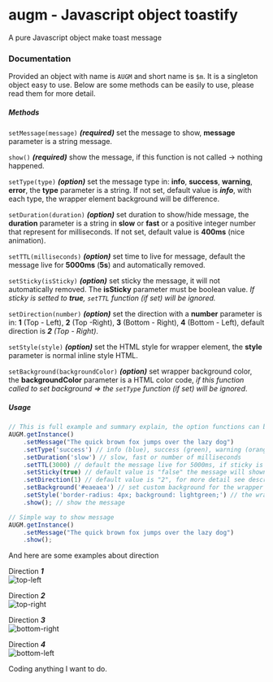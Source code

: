 # augm - Javascript object toastify
A pure Javascript object make toast message

### Documentation
Provided an object with name is `AUGM` and short name is `$m`. It is a singleton object easy to use.
Below are some methods can be easily to use, please read them for more detail.

##### Methods
`setMessage(message)` ***(required)*** set the message to show, **message** parameter is a string message.

`show()` ***(required)*** show the message, if this function is not called -> nothing happened.

`setType(type)` ***(option)*** set the message type in: **info**, **success**, **warning**, **error**, the **type** parameter is a string. If not set, default value is ***info***, with each type, the wrapper element background will be difference.

`setDuration(duration)` ***(option)*** set duration to show/hide message, the **duration** parameter is a string in **slow** or **fast** or a positive integer number that represent for milliseconds. If not set, default value is **400ms** (nice animation).

`setTTL(milliseconds)` ***(option)*** set time to live for message, default the message live for **5000ms** (**5s**) and automatically removed.

`setSticky(isSticky)` ***(option)*** set sticky the message, it will not automatically removed. The **isSticky** parameter must be boolean value. *If sticky is setted to **true**, `setTTL` function (if set) will be ignored.*

`setDirection(number)` ***(option)*** set the direction with a **number** parameter is in: **1** (Top - Left), **2** (Top -Right), **3** (Bottom - Right), **4** (Bottom - Left), default direction is ***2** (Top - Right)*.

`setStyle(style)` ***(option)*** set the HTML style for wrapper element, the **style** parameter is normal inline style HTML.

`setBackground(backgroundColor)` ***(option)*** set wrapper background color, the **backgroundColor** parameter is a HTML color code, *if this function called to set background => the `setType` function (if set) will be ignored*.

##### Usage
```javascript
// This is full example and summary explain, the option functions can be ignored.
AUGM.getInstance()
    .setMessage("The quick brown fox jumps over the lazy dog")
    .setType('success') // info (blue), success (green), warning (orange), error (red)
    .setDuration('slow') // slow, fast or number of milliseconds
    .setTTL(3000) // default the message live for 5000ms, if sticky is set to "true", this function will be ignored.
    .setSticky(true) // default value is "false" the message will shown forever, set to "true" the "setTTL" function will be ignored.
    .setDirection(1) // default value is "2", for more detail see description above please.
    .setBackground('#eaeaea') // set custom background for the wrapper element instead of: info, success, warning, error style
    .setStyle('border-radius: 4px; background: lightgreen;') // the wrapper element style can be changed by called this function.
    .show(); // show the message

// Simple way to show message
AUGM.getInstance()
    .setMessage("The quick brown fox jumps over the lazy dog")
    .show();
```

And here are some examples about direction

Direction ***1***  
![top-left](https://media.giphy.com/media/YlGVTCuGmpPTcuXB2z/giphy.gif)

Direction ***2***  
![top-right](https://media.giphy.com/media/W6A2yqGqCZSEURpvHy/giphy.gif)

Direction ***3***  
![bottom-right](https://media.giphy.com/media/IgiZU382uo9CH3khL8/giphy.gif)

Direction ***4***  
![bottom-left](https://media.giphy.com/media/iF1zHcjjLKZnlRcw1N/giphy.gif)

Coding anything I want to do.

